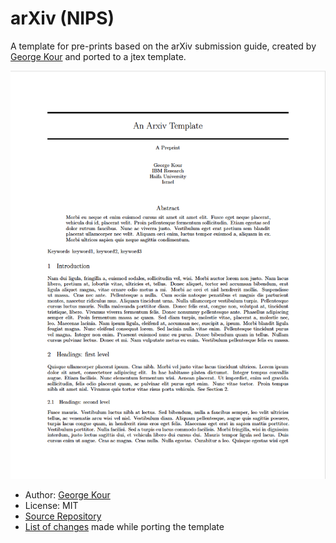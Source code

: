 # arXiv (NIPS)

A template for pre-prints based on the arXiv submission guide, created by [George Kour](https://github.com/kourgeorge) and ported to a jtex template.

![](./thumbnail.png)

- Author: [George Kour](https://github.com/kourgeorge)
- License: MIT
- [Source Repository](https://github.com/kourgeorge/arxiv-style)
- [List of changes](PORT.md) made while porting the template
